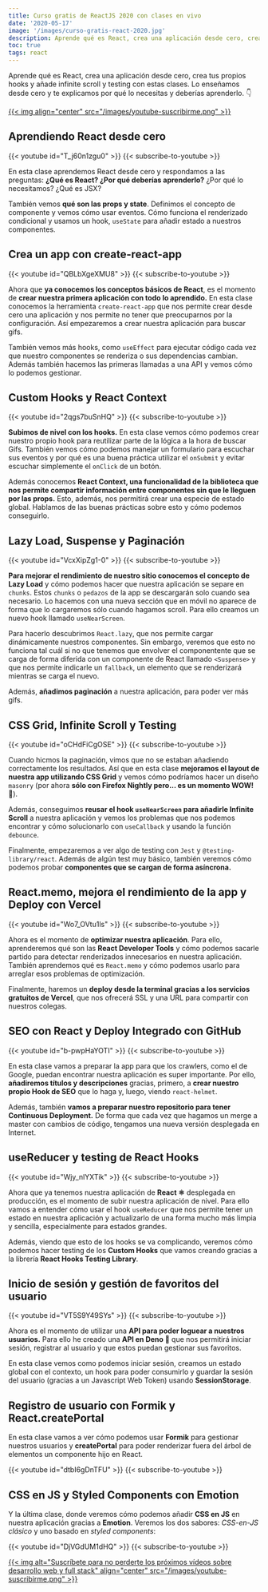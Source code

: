 ```yaml
---
title: Curso gratis de ReactJS 2020 con clases en vivo
date: '2020-05-17'
image: '/images/curso-gratis-react-2020.jpg'
description: Aprende qué es React, crea una aplicación desde cero, crea tus propios hooks y añade infinite scroll y testing con estas clases en vivo gratis.
toc: true
tags: react
---
```


Aprende qué es React, crea una aplicación desde cero, crea tus propios hooks y añade infinite scroll y testing con estas clases. Lo enseñamos desde cero y te explicamos por qué lo necesitas y deberías aprenderlo. 👇

<a href='https://midu.tube' target='_blank'>
{{< img align="center" src="/images/youtube-suscribirme.png" >}}
</a>

## Aprendiendo React desde cero
{{< youtube id="T_j60n1zgu0" >}}
{{< subscribe-to-youtube >}}

En esta clase aprendemos React desde cero y respondamos a las preguntas: **¿Qué es React? ¿Por qué deberías aprenderlo?** ¿Por qué lo necesitamos? ¿Qué es JSX?

También vemos **qué son las props y state**. Definimos el concepto de componente y vemos cómo usar eventos. Cómo funciona el renderizado condicional y usamos un hook, `useState` para añadir estado a nuestros componentes.

## Crea un app con create-react-app
{{< youtube id="QBLbXgeXMU8" >}}
{{< subscribe-to-youtube >}}

Ahora que **ya conocemos los conceptos básicos de React**, es el momento de **crear nuestra primera aplicación con todo lo aprendido.** En esta clase conocemos la herramienta `create-react-app` que nos permite crear desde cero una aplicación y nos permite no tener que preocuparnos por la configuración. Así empezaremos a crear nuestra aplicación para buscar gifs.

También vemos más hooks, como `useEffect` para ejecutar código cada vez que nuestro componentes se renderiza o sus dependencias cambian. Además también hacemos las primeras llamadas a una API y vemos cómo lo podemos gestionar.

## Custom Hooks y React Context
{{< youtube id="2qgs7buSnHQ" >}}
{{< subscribe-to-youtube >}}

**Subimos de nivel con los hooks.** En esta clase vemos cómo podemos crear nuestro propio hook para reutilizar parte de la lógica a la hora de buscar Gifs. También vemos cómo podemos manejar un formulario para escuchar sus eventos y por qué es una buena práctica utilizar el `onSubmit` y evitar escuchar simplemente el `onClick` de un botón.

Además conocemos **React Context, una funcionalidad de la biblioteca que nos permite compartir información entre componentes sin que le lleguen por las props.** Esto, además, nos permitirá crear una especie de estado global. Hablamos de las buenas prácticas sobre esto y cómo podemos conseguirlo.

## Lazy Load, Suspense y Paginación
{{< youtube id="VcxXipZg1-0" >}}
{{< subscribe-to-youtube >}}

**Para mejorar el rendimiento de nuestro sitio conocemos el concepto de Lazy Load** y cómo podemos hacer que nuestra aplicación se separe en `chunks`. Estos `chunks` o `pedazos` de la app se descargarán solo cuando sea necesario. Lo hacemos con una nueva sección que en móvil no aparece de forma que lo cargaremos sólo cuando hagamos scroll. Para ello creamos un nuevo hook llamado `useNearScreen`.

Para hacerlo descubrimos `React.lazy`, que nos permite cargar dinámicamente nuestros componentes. Sin embargo, veremos que esto no funciona tal cuál si no que tenemos que envolver el componentente que se carga de forma diferida con un componente de React llamado `<Suspense>` y que nos permite indicarle un `fallback`, un elemento que se renderizará mientras se carga el nuevo.

Además, **añadimos paginación** a nuestra aplicación, para poder ver más gifs.

## CSS Grid, Infinite Scroll y Testing
{{< youtube id="oCHdFiCgOSE" >}}
{{< subscribe-to-youtube >}}

Cuando hicmos la paginación, vimos que no se estaban añadiendo correctamente los resultados. Así que en esta clase **mejoramos el layout de nuestra app utilizando **CSS Grid**** y vemos cómo podríamos hacer un diseño `masonry` (por ahora **sólo con Firefox Nightly pero... es un momento WOW!** 🤩).

Además, conseguimos **reusar el hook `useNearScreen` para añadirle Infinite Scroll** a nuestra aplicación y vemos los problemas que nos podemos encontrar y cómo solucionarlo con `useCallback` y usando la función `debounce`.

Finalmente, empezaremos a ver algo de testing con `Jest` y `@testing-library/react`. Además de algún test muy básico, también veremos cómo podemos probar **componentes que se cargan de forma asíncrona.**

## React.memo, mejora el rendimiento de la app y Deploy con Vercel
{{< youtube id="Wo7_OVtu1ls" >}}
{{< subscribe-to-youtube >}}

Ahora es el momento de **optimizar nuestra aplicación**. Para ello, aprenderemos qué son las **React Developer Tools** y cómo podemos sacarle partido para detectar renderizados innecesarios en nuestra aplicación. También aprendemos qué es `React.memo` y cómo podemos usarlo para arreglar esos problemas de optimización.

Finalmente, haremos un **deploy desde la terminal gracias a los servicios gratuitos de Vercel**, que nos ofrecerá SSL y una URL para compartir con nuestros colegas.

## SEO con React y Deploy Integrado con GitHub
{{< youtube id="b-pwpHaYOTI" >}}
{{< subscribe-to-youtube >}}

En esta clase vamos a preparar la app para que los crawlers, como el de Google, puedan encontrar nuestra aplicación es super importante. Por ello, **añadiremos títulos y descripciones** gracias, primero, a **crear nuestro propio Hook de SEO** que lo haga y, luego, viendo `react-helmet`.

Además, también **vamos a preparar nuestro repositorio para tener Continuous Deployment.** De forma que cada vez que hagamos un merge a master con cambios de código, tengamos una nueva versión desplegada en Internet.

## useReducer y testing de React Hooks
{{< youtube id="Wjy_nlYXTik" >}}
{{< subscribe-to-youtube >}}

Ahora que ya tenemos nuestra aplicación de **React ⚛️** desplegada en producción, es el momento de subir nuestra aplicación de nivel. Para ello vamos a entender cómo usar el hook `useReducer` que nos permite tener un estado en nuestra aplicación y actualizarlo de una forma mucho más limpia y sencilla, especialmente para estados grandes.

Además, viendo que esto de los hooks se va complicando, veremos cómo podemos hacer testing de los **Custom Hooks** que vamos creando gracias a la librería **React Hooks Testing Library**.

## Inicio de sesión y gestión de favoritos del usuario
{{< youtube id="VT5S9Y49SYs" >}}
{{< subscribe-to-youtube >}}

Ahora es el momento de utilizar una **API para poder loguear a nuestros usuarios.** Para ello he creado una **API en Deno 🦕** que nos permitirá iniciar sesión, registrar al usuario y que estos puedan gestionar sus favoritos.

En esta clase vemos como podemos iniciar sesión, creamos un estado global con el contexto, un hook para poder consumirlo y guardar la sesión del usuario (gracias a un Javascript Web Token) usando **SessionStorage**.

## Registro de usuario con Formik y React.createPortal

En esta clase vamos a ver cómo podemos usar **Formik** para gestionar nuestros usuarios y **createPortal** para poder renderizar fuera del árbol de elementos un componente hijo en React.

{{< youtube id="dtbI6gDnTFU" >}}
{{< subscribe-to-youtube >}}

## CSS en JS y Styled Components con Emotion

Y la última clase, donde veremos cómo podemos añadir **CSS en JS** en nuestra aplicación gracias a **Emotion**. Veremos los dos sabores: *CSS-en-JS clásico* y uno basado en *styled components*:

{{< youtube id="DjVGdUM1dHQ" >}}
{{< subscribe-to-youtube >}}

<a href='https://midu.tube' target='_blank'>
{{< img alt="Suscríbete para no perderte los próximos vídeos sobre desarrollo web y full stack"  align="center" src="/images/youtube-suscribirme.png" >}}
</a>
